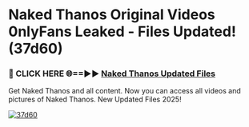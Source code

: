 # Naked Thanos Original Videos 0nlyFans Leaked - Files Updated! (37d60)

<h3>🔴 CLICK HERE 🌐==►► <a href="https://tinyurl.com/yckcrads" rel="nofollow">Naked Thanos Updated Files</a></h3>

Get Naked Thanos and all content. Now you can access all videos and pictures of Naked Thanos. New Updated Files 2025!

[![37d60](https://i.imgur.com/hpKpOFt.gif)](https://tinyurl.com/yckcrads)
